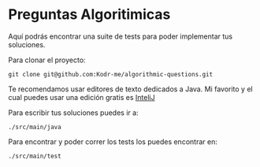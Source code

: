 # Preguntas Algoritimicas

Aquí podrás encontrar una suite de tests para poder implementar tus soluciones. 

Para clonar el proyecto:
```
git clone git@github.com:Kodr-me/algorithmic-questions.git
```

Te recomendamos usar editores de texto dedicados a Java. Mi favorito y el cual puedes usar una edición gratis es [InteliJ](https://www.jetbrains.com/idea/download/#section=mac)

Para escribir tus soluciones puedes ir a:
```
./src/main/java
```

Para encontrar y poder correr los tests los puedes encontrar en:
```
./src/main/test
```

